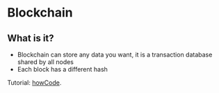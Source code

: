 # Blockchain

## What is it?
- Blockchain can store any data you want, it is a transaction database shared by all nodes
- Each block has a different hash

Tutorial: [howCode](https://www.youtube.com/watch?v=b81Ib_oYbFk&t=84s).